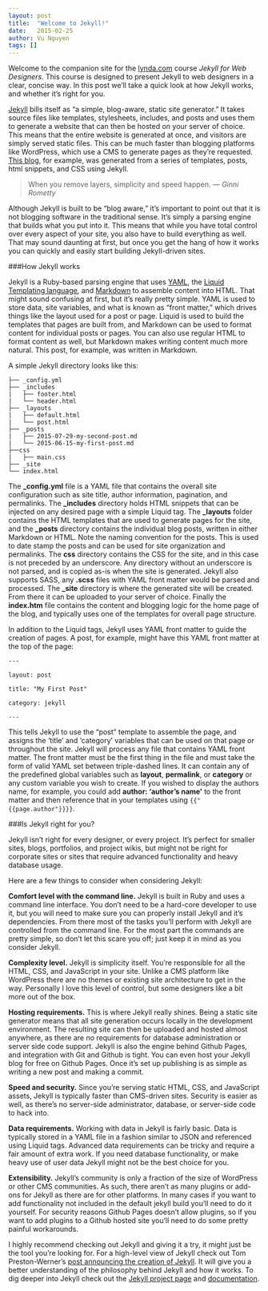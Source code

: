 ```yaml
---
layout: post
title:  "Welcome to Jekyll!"
date:   2015-02-25
author: Vu Nguyen
tags: []
---
```


Welcome to the companion site for the [lynda.com](http://www.lynda.com "lynda.com") course *Jekyll for Web Designers*. This course is designed to present Jekyll to web designers in a clear, concise way. In this post we’ll take a quick look at how Jekyll works, and whether it’s right for you. 

[Jekyll][1] bills itself as “a simple, blog-aware, static site generator.” It takes source files like templates, stylesheets, includes, and posts and uses them to generate a website that can then be hosted on your server of choice. This means that the entire website is generated at once, and visitors are simply served static files. This can be much faster than blogging platforms like WordPress, which use a CMS to generate pages as they’re requested. [This blog]({{site.baseurl}}/index.html "articles"), for example, was generated from a series of templates, posts, html snippets, and CSS using Jekyll.

>When you remove layers, simplicity and speed happen.
<cite>&mdash; Ginni Rometty</cite>

Although Jekyll is built to be “blog aware,” it’s important to point out that it is not blogging software in the traditional sense. It’s simply a parsing engine that builds what you put into it. This means that while you have total control over every aspect of your site, you also have to build everything as well. That may sound daunting at first, but once you get the hang of how it works you can quickly and easily start building Jekyll-driven sites.

###How Jekyll works

Jekyll is a Ruby-based parsing engine that uses [YAML](http://yaml.org/ "YAML"), the [Liquid Templating language](http://liquidmarkup.org/ "liquid"), and [Markdown](http://daringfireball.net/projects/markdown/ "markdown") to assemble content into HTML. That might sound confusing at first, but it’s really pretty simple. YAML is used to store data, site variables, and what is known as “front matter,” which drives things like the layout used for a post or page. Liquid is used to build the templates that pages are built from, and Markdown can be used to format content for individual posts or pages. You can also use regular HTML to format content as well, but Markdown makes writing content much more natural. This post, for example, was written in Markdown.

A simple Jekyll directory looks like this:

~~~~~~~
├── _config.yml 
├── _includes 
|   ├── footer.html 
|   └── header.html 
├── _layouts 
|   ├── default.html 
|   └── post.html 
├── _posts 
|   ├── 2015-07-29-my-second-post.md 
|   └── 2015-06-15-my-first-post.md
├──css 
|   ├── main.css  
├── _site  
└── index.html
~~~~~~~

The **_config.yml** file is a YAML file that contains the overall site configuration such as site title, author information, pagination, and permalinks. The **_includes** directory holds HTML snippets that can be injected on any desired page with a simple Liquid tag. The **_layouts** folder contains the HTML templates that are used to generate pages for the site, and the **_posts** directory contains the individual blog posts, written in either Markdown or HTML. Note the naming convention for the posts. This is used to date stamp the posts and can be used for site organization and permalinks. The **css** directory contains the CSS for the site, and in this case is not preceded by an underscore. Any directory without an underscore is not parsed, and is copied as-is when the site is generated. Jekyll also supports SASS, any **.scss** files with YAML front matter would be parsed and processed. The **_site** directory is where the generated site will be created. From there it can be uploaded to your server of choice. Finally the **index.htm** file contains the content and blogging logic for the home page of the blog, and typically uses one of the templates for overall page structure.

In addition to the Liquid tags, Jekyll uses YAML front matter to guide the creation of pages. A post, for example, might have this YAML front matter at the top of the page:

~~~~~~
---

layout: post

title: "My First Post"

category: jekyll

---
~~~~~~

This tells Jekyll to use the “post” template to assemble the page, and assigns the ‘title’ and ‘category’ variables that can be used on that page or throughout the site. Jekyll will process any file that contains YAML front matter. The front matter must be the first thing in the file and must take the form of valid YAML set between triple-dashed lines. It can contain any of the predefined global variables such as **layout**, **permalink**, or **category** or any custom variable you wish to create. If you wished to display the authors name, for example, you could add **author: ‘author’s name’** to the front matter and then reference that in your templates using `{{"{{page.author"}}}}`.

###Is Jekyll right for you?

Jekyll isn’t right for every designer, or every project. It’s perfect for smaller sites, blogs, portfolios, and project wikis, but might not be right for corporate sites or sites that require advanced functionality and heavy database usage. 

Here are a few things to consider when considering Jekyll:

**Comfort level with the command line.** Jekyll is built in Ruby and uses a command line interface. You don’t need to be a hard-core developer to use it, but you will need to make sure you can properly install Jekyll and it’s dependencies. From there most of the tasks you’ll perform with Jekyll are controlled from the command line. For the most part the commands are pretty simple, so don’t let this scare you off; just keep it in mind as you consider Jekyll.

**Complexity level.** Jekyll is simplicity itself. You’re responsible for all the HTML, CSS, and JavaScript in your site. Unlike a CMS platform like WordPress there are no themes or existing site architecture to get in the way. Personally I love this level of control, but some designers like a bit more out of the box.

**Hosting requirements.** This is where Jekyll really shines. Being a static site generator means that all site generation occurs locally in the development environment. The resulting site can then be uploaded and hosted almost anywhere, as there are no requirements for database administration or server side code support. Jekyll is also the engine behind Github Pages, and integration with Git and Github is tight. You can even host your Jekyll blog for free on Github Pages. Once it’s set up publishing is as simple as writing a new post and making a commit.

**Speed and security.** Since you’re serving static HTML, CSS, and JavaScript assets, Jekyll is typically faster than CMS-driven sites. Security is easier as well, as there’s no server-side administrator, database, or server-side code to hack into.

**Data requirements.** Working with data in Jekyll is fairly basic. Data is typically stored in a YAML file in a fashion similar to JSON and referenced using Liquid tags. Advanced data requirements can be tricky and require a fair amount of extra work. If you need database functionality, or make heavy use of user data Jekyll might not be the best choice for you.

**Extensibility.** Jekyll’s community is only a fraction of the size of WordPress or other CMS communities. As such, there aren’t as many plugins or add-ons for Jekyll as there are for other platforms. In many cases if you want to add functionality not included in the default jekyll build you’ll need to do it yourself. For security reasons Github Pages doesn’t allow plugins, so if you want to add plugins to a Github hosted site you’ll need to do some pretty painful workarounds. 

I highly recommend checking out Jekyll and giving it a try, it might just be the tool you’re looking for. For a high-level view of Jekyll check out Tom Preston-Werner’s [post announcing the creation of Jekyll](http://tom.preston-werner.com/2008/11/17/blogging-like-a-hacker.html "blog like a hacker"). It will give you a better understanding of the philosophy behind Jekyll and how it works. To dig deeper into Jekyll check out the [Jekyll project page][1] and [documentation][2].

 [1]: http://jekyllrb.com/ "jekyll"
 [2]: http://jekyllrb.com/docs/home/ "jekyll documentation"
